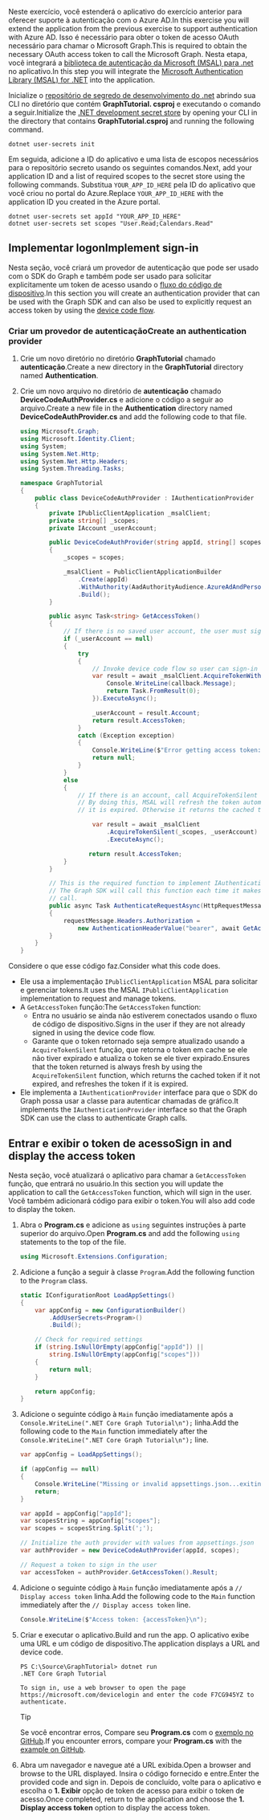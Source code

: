 <!-- markdownlint-disable MD002 MD041 -->

<span data-ttu-id="8a0dd-101">Neste exercício, você estenderá o aplicativo do exercício anterior para oferecer suporte à autenticação com o Azure AD.</span><span class="sxs-lookup"><span data-stu-id="8a0dd-101">In this exercise you will extend the application from the previous exercise to support authentication with Azure AD.</span></span> <span data-ttu-id="8a0dd-102">Isso é necessário para obter o token de acesso OAuth necessário para chamar o Microsoft Graph.</span><span class="sxs-lookup"><span data-stu-id="8a0dd-102">This is required to obtain the necessary OAuth access token to call the Microsoft Graph.</span></span> <span data-ttu-id="8a0dd-103">Nesta etapa, você integrará a [biblioteca de autenticação da Microsoft (MSAL) para .net](https://github.com/AzureAD/microsoft-authentication-library-for-dotnet) no aplicativo.</span><span class="sxs-lookup"><span data-stu-id="8a0dd-103">In this step you will integrate the [Microsoft Authentication Library (MSAL) for .NET](https://github.com/AzureAD/microsoft-authentication-library-for-dotnet) into the application.</span></span>

<span data-ttu-id="8a0dd-104">Inicialize o [repositório de segredo de desenvolvimento do .net](https://docs.microsoft.com/aspnet/core/security/app-secrets) abrindo sua CLI no diretório que contém **GraphTutorial. csproj** e executando o comando a seguir.</span><span class="sxs-lookup"><span data-stu-id="8a0dd-104">Initialize the [.NET development secret store](https://docs.microsoft.com/aspnet/core/security/app-secrets) by opening your CLI in the directory that contains **GraphTutorial.csproj** and running the following command.</span></span>

```Shell
dotnet user-secrets init
```

<span data-ttu-id="8a0dd-105">Em seguida, adicione a ID do aplicativo e uma lista de escopos necessários para o repositório secreto usando os seguintes comandos.</span><span class="sxs-lookup"><span data-stu-id="8a0dd-105">Next, add your application ID and a list of required scopes to the secret store using the following commands.</span></span> <span data-ttu-id="8a0dd-106">Substitua `YOUR_APP_ID_HERE` pela ID do aplicativo que você criou no portal do Azure.</span><span class="sxs-lookup"><span data-stu-id="8a0dd-106">Replace `YOUR_APP_ID_HERE` with the application ID you created in the Azure portal.</span></span>

```Shell
dotnet user-secrets set appId "YOUR_APP_ID_HERE"
dotnet user-secrets set scopes "User.Read;Calendars.Read"
```

## <a name="implement-sign-in"></a><span data-ttu-id="8a0dd-107">Implementar logon</span><span class="sxs-lookup"><span data-stu-id="8a0dd-107">Implement sign-in</span></span>

<span data-ttu-id="8a0dd-108">Nesta seção, você criará um provedor de autenticação que pode ser usado com o SDK do Graph e também pode ser usado para solicitar explicitamente um token de acesso usando o [fluxo do código de dispositivo](https://docs.microsoft.com/azure/active-directory/develop/v2-oauth2-device-code).</span><span class="sxs-lookup"><span data-stu-id="8a0dd-108">In this section you will create an authentication provider that can be used with the Graph SDK and can also be used to explicitly request an access token by using the [device code flow](https://docs.microsoft.com/azure/active-directory/develop/v2-oauth2-device-code).</span></span>

### <a name="create-an-authentication-provider"></a><span data-ttu-id="8a0dd-109">Criar um provedor de autenticação</span><span class="sxs-lookup"><span data-stu-id="8a0dd-109">Create an authentication provider</span></span>

1. <span data-ttu-id="8a0dd-110">Crie um novo diretório no diretório **GraphTutorial** chamado **autenticação**.</span><span class="sxs-lookup"><span data-stu-id="8a0dd-110">Create a new directory in the **GraphTutorial** directory named **Authentication**.</span></span>
1. <span data-ttu-id="8a0dd-111">Crie um novo arquivo no diretório de **autenticação** chamado **DeviceCodeAuthProvider.cs** e adicione o código a seguir ao arquivo.</span><span class="sxs-lookup"><span data-stu-id="8a0dd-111">Create a new file in the **Authentication** directory named **DeviceCodeAuthProvider.cs** and add the following code to that file.</span></span>

    ```csharp
    using Microsoft.Graph;
    using Microsoft.Identity.Client;
    using System;
    using System.Net.Http;
    using System.Net.Http.Headers;
    using System.Threading.Tasks;

    namespace GraphTutorial
    {
        public class DeviceCodeAuthProvider : IAuthenticationProvider
        {
            private IPublicClientApplication _msalClient;
            private string[] _scopes;
            private IAccount _userAccount;

            public DeviceCodeAuthProvider(string appId, string[] scopes)
            {
                _scopes = scopes;

                _msalClient = PublicClientApplicationBuilder
                    .Create(appId)
                    .WithAuthority(AadAuthorityAudience.AzureAdAndPersonalMicrosoftAccount, true)
                    .Build();
            }

            public async Task<string> GetAccessToken()
            {
                // If there is no saved user account, the user must sign-in
                if (_userAccount == null)
                {
                    try
                    {
                        // Invoke device code flow so user can sign-in with a browser
                        var result = await _msalClient.AcquireTokenWithDeviceCode(_scopes, callback => {
                            Console.WriteLine(callback.Message);
                            return Task.FromResult(0);
                        }).ExecuteAsync();

                        _userAccount = result.Account;
                        return result.AccessToken;
                    }
                    catch (Exception exception)
                    {
                        Console.WriteLine($"Error getting access token: {exception.Message}");
                        return null;
                    }
                }
                else
                {
                    // If there is an account, call AcquireTokenSilent
                    // By doing this, MSAL will refresh the token automatically if
                    // it is expired. Otherwise it returns the cached token.

                        var result = await _msalClient
                            .AcquireTokenSilent(_scopes, _userAccount)
                            .ExecuteAsync();

                       return result.AccessToken;
                }
            }

            // This is the required function to implement IAuthenticationProvider
            // The Graph SDK will call this function each time it makes a Graph
            // call.
            public async Task AuthenticateRequestAsync(HttpRequestMessage requestMessage)
            {
                requestMessage.Headers.Authorization =
                    new AuthenticationHeaderValue("bearer", await GetAccessToken());
            }
        }
    }
    ```

<span data-ttu-id="8a0dd-112">Considere o que esse código faz.</span><span class="sxs-lookup"><span data-stu-id="8a0dd-112">Consider what this code does.</span></span>

- <span data-ttu-id="8a0dd-113">Ele usa a implementação `IPublicClientApplication` MSAL para solicitar e gerenciar tokens.</span><span class="sxs-lookup"><span data-stu-id="8a0dd-113">It uses the MSAL `IPublicClientApplication` implementation to request and manage tokens.</span></span>
- <span data-ttu-id="8a0dd-114">A `GetAccessToken` função:</span><span class="sxs-lookup"><span data-stu-id="8a0dd-114">The `GetAccessToken` function:</span></span>
  - <span data-ttu-id="8a0dd-115">Entra no usuário se ainda não estiverem conectados usando o fluxo de código de dispositivo.</span><span class="sxs-lookup"><span data-stu-id="8a0dd-115">Signs in the user if they are not already signed in using the device code flow.</span></span>
  - <span data-ttu-id="8a0dd-116">Garante que o token retornado seja sempre atualizado usando a `AcquireTokenSilent` função, que retorna o token em cache se ele não tiver expirado e atualiza o token se ele tiver expirado.</span><span class="sxs-lookup"><span data-stu-id="8a0dd-116">Ensures that the token returned is always fresh by using the `AcquireTokenSilent` function, which returns the cached token if it not expired, and refreshes the token if it is expired.</span></span>
- <span data-ttu-id="8a0dd-117">Ele implementa a `IAuthenticationProvider` interface para que o SDK do Graph possa usar a classe para autenticar chamadas de gráfico.</span><span class="sxs-lookup"><span data-stu-id="8a0dd-117">It implements the `IAuthenticationProvider` interface so that the Graph SDK can use the class to authenticate Graph calls.</span></span>

## <a name="sign-in-and-display-the-access-token"></a><span data-ttu-id="8a0dd-118">Entrar e exibir o token de acesso</span><span class="sxs-lookup"><span data-stu-id="8a0dd-118">Sign in and display the access token</span></span>

<span data-ttu-id="8a0dd-119">Nesta seção, você atualizará o aplicativo para chamar a `GetAccessToken` função, que entrará no usuário.</span><span class="sxs-lookup"><span data-stu-id="8a0dd-119">In this section you will update the application to call the `GetAccessToken` function, which will sign in the user.</span></span> <span data-ttu-id="8a0dd-120">Você também adicionará código para exibir o token.</span><span class="sxs-lookup"><span data-stu-id="8a0dd-120">You will also add code to display the token.</span></span>

1. <span data-ttu-id="8a0dd-121">Abra o **Program.cs** e adicione as `using` seguintes instruções à parte superior do arquivo.</span><span class="sxs-lookup"><span data-stu-id="8a0dd-121">Open **Program.cs** and add the following `using` statements to the top of the file.</span></span>

    ```csharp
    using Microsoft.Extensions.Configuration;
    ```

1. <span data-ttu-id="8a0dd-122">Adicione a função a seguir à classe `Program`.</span><span class="sxs-lookup"><span data-stu-id="8a0dd-122">Add the following function to the `Program` class.</span></span>

    ```csharp
    static IConfigurationRoot LoadAppSettings()
    {
        var appConfig = new ConfigurationBuilder()
            .AddUserSecrets<Program>()
            .Build();

        // Check for required settings
        if (string.IsNullOrEmpty(appConfig["appId"]) ||
            string.IsNullOrEmpty(appConfig["scopes"]))
        {
            return null;
        }

        return appConfig;
    }
    ```

1. <span data-ttu-id="8a0dd-123">Adicione o seguinte código à `Main` função imediatamente após a `Console.WriteLine(".NET Core Graph Tutorial\n");` linha.</span><span class="sxs-lookup"><span data-stu-id="8a0dd-123">Add the following code to the `Main` function immediately after the `Console.WriteLine(".NET Core Graph Tutorial\n");` line.</span></span>

    ```csharp
    var appConfig = LoadAppSettings();

    if (appConfig == null)
    {
        Console.WriteLine("Missing or invalid appsettings.json...exiting");
        return;
    }

    var appId = appConfig["appId"];
    var scopesString = appConfig["scopes"];
    var scopes = scopesString.Split(';');

    // Initialize the auth provider with values from appsettings.json
    var authProvider = new DeviceCodeAuthProvider(appId, scopes);

    // Request a token to sign in the user
    var accessToken = authProvider.GetAccessToken().Result;
    ```

1. <span data-ttu-id="8a0dd-124">Adicione o seguinte código à `Main` função imediatamente após a `// Display access token` linha.</span><span class="sxs-lookup"><span data-stu-id="8a0dd-124">Add the following code to the `Main` function immediately after the `// Display access token` line.</span></span>

    ```csharp
    Console.WriteLine($"Access token: {accessToken}\n");
    ```

1. <span data-ttu-id="8a0dd-125">Criar e executar o aplicativo.</span><span class="sxs-lookup"><span data-stu-id="8a0dd-125">Build and run the app.</span></span> <span data-ttu-id="8a0dd-126">O aplicativo exibe uma URL e um código de dispositivo.</span><span class="sxs-lookup"><span data-stu-id="8a0dd-126">The application displays a URL and device code.</span></span>

    ```Shell
    PS C:\Source\GraphTutorial> dotnet run
    .NET Core Graph Tutorial

    To sign in, use a web browser to open the page https://microsoft.com/devicelogin and enter the code F7CG945YZ to authenticate.
    ```

    > [!TIP]
    > <span data-ttu-id="8a0dd-127">Se você encontrar erros, Compare seu **Program.cs** com o [exemplo no GitHub](https://github.com/microsoftgraph/msgraph-training-dotnet-core/blob/master/demos/01-create-app/GraphTutorial/Program.cs).</span><span class="sxs-lookup"><span data-stu-id="8a0dd-127">If you encounter errors, compare your **Program.cs** with the [example on GitHub](https://github.com/microsoftgraph/msgraph-training-dotnet-core/blob/master/demos/01-create-app/GraphTutorial/Program.cs).</span></span>

1. <span data-ttu-id="8a0dd-128">Abra um navegador e navegue até a URL exibida.</span><span class="sxs-lookup"><span data-stu-id="8a0dd-128">Open a browser and browse to the URL displayed.</span></span> <span data-ttu-id="8a0dd-129">Insira o código fornecido e entre.</span><span class="sxs-lookup"><span data-stu-id="8a0dd-129">Enter the provided code and sign in.</span></span> <span data-ttu-id="8a0dd-130">Depois de concluído, volte para o aplicativo e escolha o **1. Exibir** opção de token de acesso para exibir o token de acesso.</span><span class="sxs-lookup"><span data-stu-id="8a0dd-130">Once completed, return to the application and choose the **1. Display access token** option to display the access token.</span></span>
